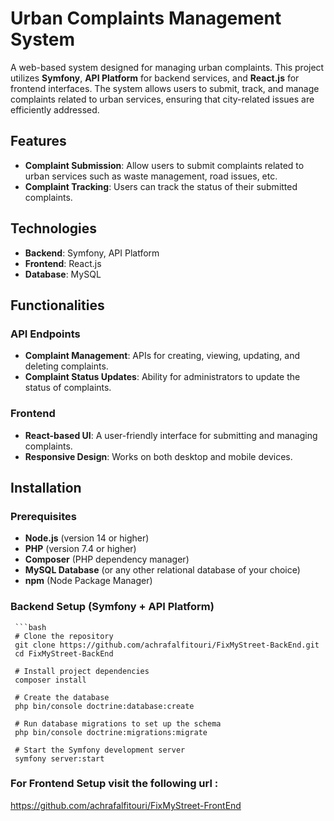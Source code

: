 # Urban Complaints Management System

A web-based system designed for managing urban complaints. This project utilizes **Symfony**, **API Platform** for backend services, and **React.js** for frontend interfaces. The system allows users to submit, track, and manage complaints related to urban services, ensuring that city-related issues are efficiently addressed.

## Features

- **Complaint Submission**: Allow users to submit complaints related to urban services such as waste management, road issues, etc.
- **Complaint Tracking**: Users can track the status of their submitted complaints.
  
## Technologies

- **Backend**: Symfony, API Platform
- **Frontend**: React.js
- **Database**: MySQL 

## Functionalities

### API Endpoints

- **Complaint Management**: APIs for creating, viewing, updating, and deleting complaints.
- **Complaint Status Updates**: Ability for administrators to update the status of complaints.

### Frontend

- **React-based UI**: A user-friendly interface for submitting and managing complaints.
- **Responsive Design**: Works on both desktop and mobile devices.

## Installation

### Prerequisites

- **Node.js** (version 14 or higher)
- **PHP** (version 7.4 or higher)
- **Composer** (PHP dependency manager)
- **MySQL Database** (or any other relational database of your choice)
- **npm** (Node Package Manager)

### Backend Setup (Symfony + API Platform)


     ```bash
     # Clone the repository
     git clone https://github.com/achrafalfitouri/FixMyStreet-BackEnd.git
     cd FixMyStreet-BackEnd

     # Install project dependencies
     composer install

     # Create the database
     php bin/console doctrine:database:create

     # Run database migrations to set up the schema
     php bin/console doctrine:migrations:migrate

     # Start the Symfony development server
     symfony server:start
### For Frontend Setup visit the following url : 
https://github.com/achrafalfitouri/FixMyStreet-FrontEnd

